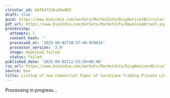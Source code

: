 ```yaml
---
circular_id: bbf647336a2be893
draft: true
guid: https://www.bseindia.com/markets/MarketInfo/DispNoticesNCirculars.aspx?Noticeid={F6637B4A-EFF2-4DF9-91E1-F17DC2B339B0}&noticeno=20250902-39&dt=09/02/2025&icount=39&totcount=59&flag=0
pdf_url: https://www.bseindia.com/markets/MarketInfo/DownloadAttach.aspx?id=20250902-39&attachedId=
processing:
  attempts: 1
  content_hash: ''
  processed_at: '2025-09-02T18:37:48.078814'
  processor_version: '2.0'
  stage: download_failed
  status: failed
published_date: '2025-09-02T12:53:29+00:00'
rss_url: https://www.bseindia.com/markets/MarketInfo/DispNoticesNCirculars.aspx?Noticeid={F6637B4A-EFF2-4DF9-91E1-F17DC2B339B0}&noticeno=20250902-39&dt=09/02/2025&icount=39&totcount=59&flag=0
source: bse
title: Listing of new Commercial Paper of CaratLane Trading Private Limited
---
```


Processing in progress...
